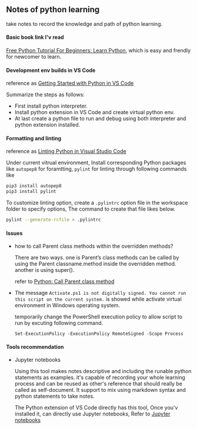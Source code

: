 ## Notes of python learning
take notes to record the knowledge and path of python learning.

#### Basic book link I'v read
[Free Python Tutorial For Beginners: Learn Python](https://python.land/python-tutorial), which is easy and frendly for newcomer to learn.

#### Development env builds in VS Code
reference as [Getting Started with Python in VS Code](https://code.visualstudio.com/docs/python/python-tutorial)

Summarize the steps as follows:
- First install python interpreter.
- Install python extension in VS Code and create virtual python env.
- At last create a python file to run and debug using both interpreter and python extension installed.

#### Formatting and linting
reference as [Linting Python in Visual Studio Code](https://code.visualstudio.com/docs/python/linting#_pylint)

Under current vitrual environment, Install corresponding Python packages like `autopep8` for foramtting, `pylint` for linting through following commands like 

```sh
pip3 install autopep8
pip3 install pylint
```
To customize linting option, create a `.pylintrc` option file in the workspace folder to specify options, The command to create that file likes below.

```sh
pylint --generate-rcfile > .pylintrc
```

#### Issues
- how to call Parent class methods within the overridden methods?

    There are two ways. one is Parent’s class methods can be called by using the Parent classname.method inside the overridden method. another is using super().
    
    refer to [Python: Call Parent class method](https://www.geeksforgeeks.org/python-call-parent-class-method/)

- The message `Activate.ps1 is not digitally signed. You cannot run this script on the current system.` is showed while activate virtual environment in Windows operating system.
    
    temporarily change the PowerShell execution policy to allow script to run by excuting following command.

    ```console
    Set-ExecutionPolicy -ExecutionPolicy RemoteSigned -Scope Process
    ```

#### Tools recommendation
- Jupyter notebooks
  
  Using this tool makes notes descriptive and including the runable python statements as examples. it's capable of recording your whole learning process and can be reused as other's reference that should really be called as self-document. It support to mix using markdown syntax and python statements to take notes.

  The Python extension of VS Code directly has this tool, Once you'v installed it, can directly use Jupyter notebooks, Refer to [Jupyter notebooks](https://code.visualstudio.com/docs/languages/python#_jupyter-notebooks) 